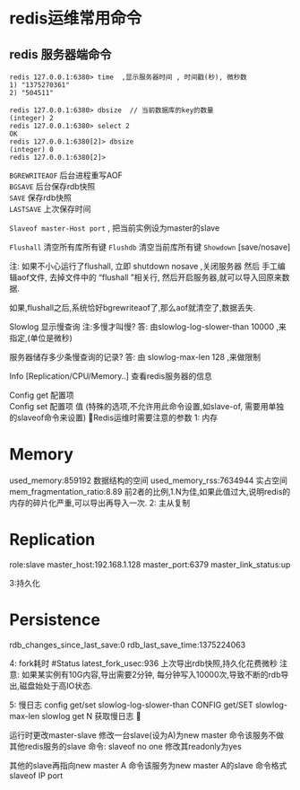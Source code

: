 # redis运维常用命令


## redis 服务器端命令
```
redis 127.0.0.1:6380> time  ,显示服务器时间 , 时间戳(秒), 微秒数
1) "1375270361"
2) "504511"

redis 127.0.0.1:6380> dbsize  // 当前数据库的key的数量
(integer) 2
redis 127.0.0.1:6380> select 2
OK
redis 127.0.0.1:6380[2]> dbsize
(integer) 0
redis 127.0.0.1:6380[2]> 
```

`BGREWRITEAOF` 后台进程重写AOF  
`BGSAVE`       后台保存rdb快照  
`SAVE`         保存rdb快照  
`LASTSAVE`     上次保存时间  

`Slaveof master-Host port`  , 把当前实例设为master的slave

`Flushall`  清空所有库所有键 
`Flushdb`  清空当前库所有键
`Showdown` [save/nosave]

注: 如果不小心运行了flushall, 立即 shutdown nosave ,关闭服务器
然后 手工编辑aof文件, 去掉文件中的 “flushall ”相关行, 然后开启服务器,就可以导入回原来数据.

如果,flushall之后,系统恰好bgrewriteaof了,那么aof就清空了,数据丢失.

Slowlog 显示慢查询
注:多慢才叫慢? 
答: 由slowlog-log-slower-than 10000 ,来指定,(单位是微秒)

服务器储存多少条慢查询的记录?
答: 由 slowlog-max-len 128 ,来做限制

Info [Replication/CPU/Memory..] 
查看redis服务器的信息

Config get 配置项  
Config set 配置项 值 (特殊的选项,不允许用此命令设置,如slave-of, 需要用单独的slaveof命令来设置)
Redis运维时需要注意的参数
1: 内存
# Memory
used_memory:859192 数据结构的空间
used_memory_rss:7634944 实占空间
mem_fragmentation_ratio:8.89 前2者的比例,1.N为佳,如果此值过大,说明redis的内存的碎片化严重,可以导出再导入一次.
2: 主从复制
# Replication
role:slave
master_host:192.168.1.128
master_port:6379
master_link_status:up

3:持久化
# Persistence
rdb_changes_since_last_save:0
rdb_last_save_time:1375224063

4: fork耗时
#Status
latest_fork_usec:936  上次导出rdb快照,持久化花费微秒
注意: 如果某实例有10G内容,导出需要2分钟,
每分钟写入10000次,导致不断的rdb导出,磁盘始处于高IO状态.


5: 慢日志
config get/set slowlog-log-slower-than
CONFIG get/SET slowlog-max-len 
slowlog get N 获取慢日志



运行时更改master-slave
修改一台slave(设为A)为new master 
命令该服务不做其他redis服务的slave 
   命令: slaveof no one 
修改其readonly为yes

其他的slave再指向new master A
命令该服务为new master A的slave
   命令格式 slaveof IP port